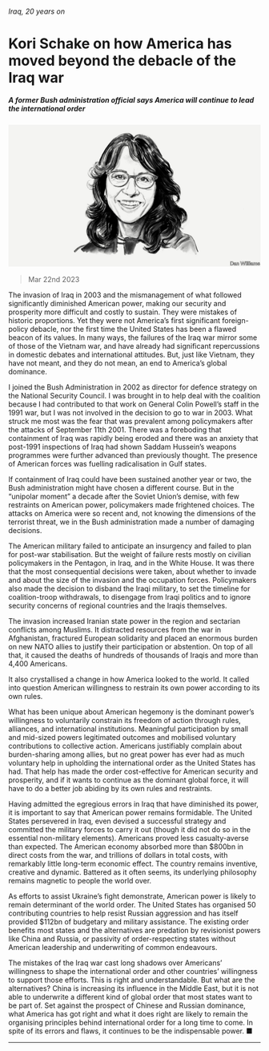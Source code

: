 ###### Iraq, 20 years on

# Kori Schake on how America has moved beyond the debacle of the Iraq war 

##### A former Bush administration official says America will continue to lead the international order 

![image](images/20230325_BID004.jpg) 

> Mar 22nd 2023 

The invasion of Iraq in 2003 and the mismanagement of what followed significantly diminished American power, making our security and prosperity more difficult and costly to sustain. They were mistakes of historic proportions. Yet they were not America’s first significant foreign-policy debacle, nor the first time the United States has been a flawed beacon of its values. In many ways, the failures of the Iraq war mirror some of those of the Vietnam war, and have already had significant repercussions in domestic debates and international attitudes. But, just like Vietnam, they have not meant, and they do not mean, an end to America’s global dominance. 

I joined the Bush Administration in 2002 as director for defence strategy on the National Security Council. I was brought in to help deal with the coalition because I had contributed to that work on General Colin Powell’s staff in the 1991 war, but I was not involved in the decision to go to war in 2003. What struck me most was the fear that was prevalent among policymakers after the attacks of September 11th 2001. There was a foreboding that containment of Iraq was rapidly being eroded and there was an anxiety that post-1991 inspections of Iraq had shown Saddam Hussein’s weapons programmes were further advanced than previously thought. The presence of American forces was fuelling radicalisation in Gulf states.

If containment of Iraq could have been sustained another year or two, the Bush administration might have chosen a different course. But in the “unipolar moment” a decade after the Soviet Union’s demise, with few restraints on American power, policymakers made frightened choices. The attacks on America were so recent and, not knowing the dimensions of the terrorist threat, we in the Bush administration made a number of damaging decisions.

The American military failed to anticipate an insurgency and failed to plan for post-war stabilisation. But the weight of failure rests mostly on civilian policymakers in the Pentagon, in Iraq, and in the White House. It was there that the most consequential decisions were taken, about whether to invade and about the size of the invasion and the occupation forces. Policymakers also made the decision to disband the Iraqi military, to set the timeline for coalition-troop withdrawals, to disengage from Iraqi politics and to ignore security concerns of regional countries and the Iraqis themselves.

The invasion increased Iranian state power in the region and sectarian conflicts among Muslims. It distracted resources from the war in Afghanistan, fractured European solidarity and placed an enormous burden on new NATO allies to justify their participation or abstention. On top of all that, it caused the deaths of hundreds of thousands of Iraqis and more than 4,400 Americans.

It also crystallised a change in how America looked to the world. It called into question American willingness to restrain its own power according to its own rules.

What has been unique about American hegemony is the dominant power’s willingness to voluntarily constrain its freedom of action through rules, alliances, and international institutions. Meaningful participation by small and mid-sized powers legitimated outcomes and mobilised voluntary contributions to collective action. Americans justifiably complain about burden-sharing among allies, but no great power has ever had as much voluntary help in upholding the international order as the United States has had. That help has made the order cost-effective for American security and prosperity, and if it wants to continue as the dominant global force, it will have to do a better job abiding by its own rules and restraints. 

Having admitted the egregious errors in Iraq that have diminished its power, it is important to say that American power remains formidable. The United States persevered in Iraq, even devised a successful strategy and committed the military forces to carry it out (though it did not do so in the essential non-military elements). Americans proved less casualty-averse than expected. The American economy absorbed more than $800bn in direct costs from the war, and trillions of dollars in total costs, with remarkably little long-term economic effect. The country remains inventive, creative and dynamic. Battered as it often seems, its underlying philosophy remains magnetic to people the world over.

As efforts to assist Ukraine’s fight demonstrate, American power is likely to remain determinant of the world order. The United States has organised 50 contributing countries to help resist Russian aggression and has itself provided $112bn of budgetary and military assistance. The existing order benefits most states and the alternatives are predation by revisionist powers like China and Russia, or passivity of order-respecting states without American leadership and underwriting of common endeavours. 

The mistakes of the Iraq war cast long shadows over Americans’ willingness to shape the international order and other countries’ willingness to support those efforts. This is right and understandable. But what are the alternatives? China is increasing its influence in the Middle East, but it is not able to underwrite a different kind of global order that most states want to be part of. Set against the prospect of Chinese and Russian dominance, what America has got right and what it does right are likely to remain the organising principles behind international order for a long time to come. In spite of its errors and flaws, it continues to be the indispensable power. ■

_______________


